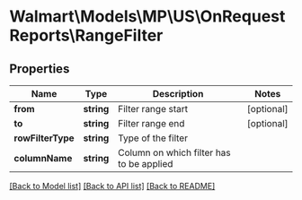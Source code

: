 # Walmart\Models\MP\US\OnRequestReports\RangeFilter

## Properties

Name | Type | Description | Notes
------------ | ------------- | ------------- | -------------
**from** | **string** | Filter range start | [optional]
**to** | **string** | Filter range end | [optional]
**rowFilterType** | **string** | Type of the filter |
**columnName** | **string** | Column on which filter has to be applied |


[[Back to Model list]](./) [[Back to API list]](../../../../../README.md#supported-apis) [[Back to README]](../../../../../README.md)
